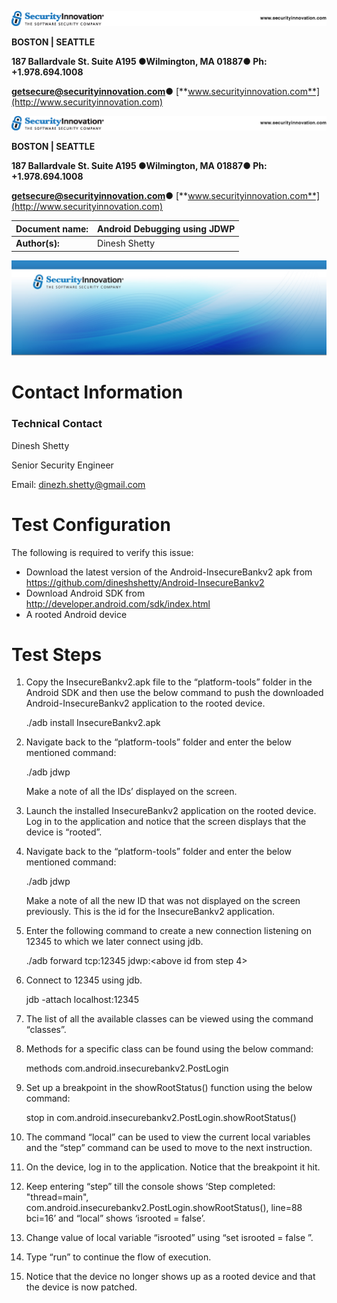 ![](media/6bc9473b4b8bf246749f1ab20989c482.png)

**BOSTON \| SEATTLE**

**187 Ballardvale St. Suite A195 ●Wilmington, MA 01887● Ph: +1.978.694.1008**

[**getsecure@securityinnovation.com**](mailto:getsecure@securityinnovation.com)**●** [**www.securityinnovation.com**](http://www.securityinnovation.com)

![](media/6bc9473b4b8bf246749f1ab20989c482.png)

**BOSTON \| SEATTLE**

**187 Ballardvale St. Suite A195 ●Wilmington, MA 01887● Ph: +1.978.694.1008**

[**getsecure@securityinnovation.com**](mailto:getsecure@securityinnovation.com)**●** [**www.securityinnovation.com**](http://www.securityinnovation.com)

| **Document name:** | Android Debugging using JDWP |
|--------------------|------------------------------|
| **Author(s):**     | Dinesh Shetty                |

![SI-header-blue-gradient.jpg](media/2b36546d36cdcc725fb20382ec3c359e.jpeg)

# Contact Information

### Technical Contact

Dinesh Shetty

Senior Security Engineer

Email: [dinezh.shetty@gmail.com](mailto:dinezh.shetty@gmail.com)

# Test Configuration

The following is required to verify this issue:

-   Download the latest version of the Android-InsecureBankv2 apk from <https://github.com/dineshshetty/Android-InsecureBankv2>
-   Download Android SDK from <http://developer.android.com/sdk/index.html>
-   A rooted Android device

# Test Steps

1.  Copy the InsecureBankv2.apk file to the “platform-tools” folder in the Android SDK and then use the below command to push the downloaded Android-InsecureBankv2 application to the rooted device.

    ./adb install InsecureBankv2.apk

2.  Navigate back to the “platform-tools” folder and enter the below mentioned command:

    ./adb jdwp

    Make a note of all the IDs’ displayed on the screen.

3.  Launch the installed InsecureBankv2 application on the rooted device. Log in to the application and notice that the screen displays that the device is “rooted”.
4.  Navigate back to the “platform-tools” folder and enter the below mentioned command:

    ./adb jdwp

    Make a note of all the new ID that was not displayed on the screen previously. This is the id for the InsecureBankv2 application.

5.  Enter the following command to create a new connection listening on 12345 to which we later connect using jdb.

    ./adb forward tcp:12345 jdwp:\<above id from step 4\>

6.  Connect to 12345 using jdb.

    jdb -attach localhost:12345

7.  The list of all the available classes can be viewed using the command “classes”.
8.  Methods for a specific class can be found using the below command:

    methods com.android.insecurebankv2.PostLogin

9.  Set up a breakpoint in the showRootStatus() function using the below command:

    stop in com.android.insecurebankv2.PostLogin.showRootStatus()

10. The command “local” can be used to view the current local variables and the “step” command can be used to move to the next instruction.
11. On the device, log in to the application. Notice that the breakpoint it hit.
12. Keep entering “step” till the console shows ‘Step completed: "thread=main", com.android.insecurebankv2.PostLogin.showRootStatus(), line=88 bci=16’ and “local” shows ‘isrooted = false’.
13. Change value of local variable “isrooted” using “set isrooted = false ”.
14. Type “run” to continue the flow of execution.
15. Notice that the device no longer shows up as a rooted device and that the device is now patched.
